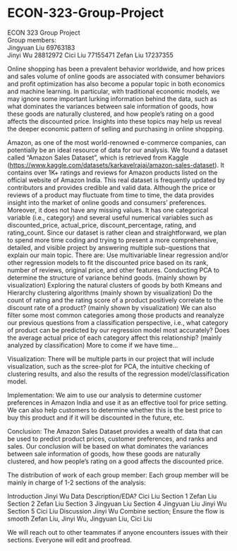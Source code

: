 # ECON-323-Group-Project
ECON 323 Group Project\
Group members:\
Jingyuan Liu 69763183\
Jinyi Wu 28812972
Cici  Liu  77155471
Zefan Liu 17237355


Online shopping has been a prevalent behavior worldwide, and how prices and sales volume of online goods are associated with consumer behaviors and profit optimization has also become a popular topic in both economics and machine learning. In particular, with traditional economic models, we may ignore some important lurking information behind the data, such as what dominates the variances between sale information of goods, how these goods are naturally clustered, and how people’s rating on a good affects the discounted price. Insights into these topics may help us reveal the deeper economic pattern of selling and purchasing in online shopping.

Amazon, as one of the most world-renowned e-commerce companies, can potentially be an ideal resource of data for our analysis. We found a dataset called  “Amazon Sales Dataset”, which is  retrieved from Kaggle (https://www.kaggle.com/datasets/karkavelrajaj/amazon-sales-dataset). It contains over 1K+ ratings and reviews for Amazon products listed on the official website of Amazon India. This real dataset is frequently updated by contributors and provides credible and valid data.
Although the price or reviews of a product may fluctuate from time to time, the data provides insight into the market of online goods and consumers’ preferences. Moreover, it does not have any missing values. It has one categorical variable (i.e., category) and several useful numerical variables such as discounted_price, actual_price, discount_percentage, rating, and rating_count. Since our dataset is rather clean and straightforward, we plan to spend more time coding and trying to present a more comprehensive, detailed, and visible project by answering multiple sub-questions that explain our main topic. 
There are: 
Use multivariable linear regression and/or other regression models to fit the discounted price based on its rank, number of reviews, original price, and other features.
Conducting PCA to determine the structure of variance behind goods. (mainly shown by visualization)
Exploring the natural clusters of goods by both Kmeans and Hierarchy clustering algorithms (mainly shown by visualization)
Do the count of rating and the rating score of a product positively correlate to the discount rate of a product?  (mainly shown by visualization)
We can also filter some most common categories among those products and reanalyze our previous questions from a classification perspective, i.e., what category of product can be predicted by our regression model most accurately? Does the average actual price of each category affect this relationship? (mainly analyzed by classification)
More to come if we have time…

Visualization:
There will be multiple parts in our project that will include visualization, such as the scree-plot for PCA, the intuitive checking of clustering results, and also the results of the regression model/classification model.



Implementation:
We aim to use our analysis to determine customer preferences in Amazon India and use it as an effective tool for price setting. We can also help customers to determine whether this is the best price to buy this product and if it will be discounted in the future, etc.

Conclusion:
The Amazon Sales Dataset provides a wealth of data that can be used to predict product prices, customer preferences, and ranks and sales. Our conclusion will be based on what dominates the variances between sale information of goods, how these goods are naturally clustered, and how people’s rating on a good affects the discounted price.

The distribution of work of each group member:
Each group member will be mainly in charge of 1-2 sections of the analysis:

Introduction
Jinyi Wu
Data Description/EDA?
Cici Liu
Section 1 
Zefan Liu
Section 2 
Zefan Liu
Section 3 
Jingyuan Liu
Section 4 
Jingyuan Liu  Jinyi Wu
Section 5 
Cici Liu
Discussion
Jinyi Wu
Combine section;
Ensure the flow is smooth
Zefan Liu, Jinyi Wu, Jingyuan Liu, Cici Liu


We will reach out to other teammates if anyone encounters issues with their sections. Everyone will edit and proofread.

